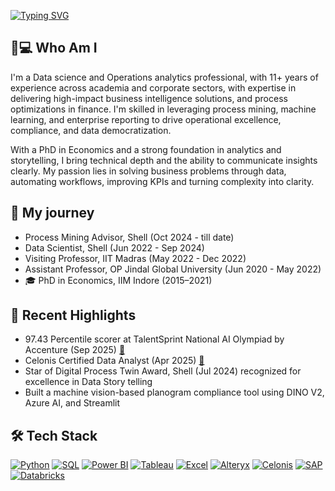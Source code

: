[![Typing SVG](https://readme-typing-svg.herokuapp.com?font=Fira+Code&pause=1000&color=2222F7&center=true&width=435&lines=%F0%9F%91%8B+Hi!+I'm+Suganya+Balakumar.++;Welcome+to+my+GitHub+profile!++)](https://git.io/typing-svg)
## :woman::computer: Who Am I
I'm a Data science and Operations analytics professional, with 11+ years of experience across academia and corporate sectors, with expertise in delivering high-impact business intelligence solutions, and process optimizations
in finance. I'm skilled in leveraging process mining, machine learning, and enterprise reporting to drive operational excellence, compliance, and data democratization.

With a PhD in Economics and a strong foundation in analytics and storytelling, I bring technical depth and the ability to communicate insights clearly. My passion lies in solving business problems through data,
automating workflows, improving KPIs and turning complexity into clarity.


## :seedling: My journey
- Process Mining Advisor, Shell (Oct 2024 - till date) 
- Data Scientist, Shell (Jun 2022 - Sep 2024) 
- Visiting Professor, IIT Madras (May 2022 - Dec 2022) 
- Assistant Professor, OP Jindal Global University (Jun 2020 - May 2022)
- 🎓 PhD in Economics, IIM Indore (2015–2021)

## :briefcase: Recent Highlights
- 97.43 Percentile scorer at TalentSprint National AI Olympiad by Accenture (Sep 2025) [🔗](https://dashboard.talentsprint.com/naio/report/NAIO-S1-1760088016292-2504402.pdf)
- Celonis Certified Data Analyst (Apr 2025) [🔗](https://www.credly.com/badges/ba8f3c6f-955b-46a6-aacb-b9f6961ad9e3/linked_in_profile)
- Star of Digital Process Twin Award, Shell (Jul 2024) recognized for excellence in Data Story telling
- Built a machine vision-based planogram compliance tool using DINO V2, Azure AI, and Streamlit


## 🛠️ Tech Stack 
[![Python](https://img.shields.io/badge/-Python-3268BE?style=flat&logo=python&logoColor=white)]()
[![SQL](https://img.shields.io/badge/-SQL-1B4F72?style=flat&logo=databricks&logoColor=white)]()
[![Power BI](https://img.shields.io/badge/-Power%20BI-214063?style=flat&logo=powerbi&logoColor=white)]()
[![Tableau](https://img.shields.io/badge/-Tableau-1976D2?style=flat&logo=tableau&logoColor=white)]()
[![Excel](https://img.shields.io/badge/-Excel-217346?style=flat&logo=microsoft-excel&logoColor=white)]()
[![Alteryx](https://img.shields.io/badge/-Alteryx-2253A4?style=flat&logo=alteryx&logoColor=white)]()
[![Celonis](https://img.shields.io/badge/-Celonis-1B1B1B?style=flat&logo=celonis&logoColor=white)]()
[![SAP](https://img.shields.io/badge/-SAP-0FAAFF?style=flat&logo=sap&logoColor=white)]()
[![Databricks](https://img.shields.io/badge/-Databricks-1966A2?style=flat&logo=databricks&logoColor=white)]()



<!--

## 📊 Coding Stats 
![HackerRank](https://img.shields.io/badge/HackerRank-Gold%20Star-FAC600?style=flat&logo=hackerrank&logoColor=white) 🥇 SQL | 🥇 Python | 🥇 Problem Solving





![HackerRank SQL Gold](https://img.shields.io/badge/HackerRank-SQL%20Gold%20Star-2EC866?style=flat&logo=hackerrank&logoColor=white)
![HackerRank Python Gold](https://img.shields.io/badge/HackerRank-Python%20Gold%20Star-2EC866?style=flat&logo=hackerrank&logoColor=white)
![HackerRank Problem Solving Gold](https://img.shields.io/badge/HackerRank-Problem%20Solving%20Gold%20Star-2EC866?style=flat&logo=hackerrank&logoColor=white)

## 📝 My Research

**Suganya-Balakumar-com/Suganya-Balakumar-com** is a ✨ _special_ ✨ repository because its `README.md` (this file) appears on your GitHub profile.

Welcome to my GitHub profile! 
I'm a passionate data science professional and researcher.

Here are some ideas to get you started:

For the header
https://readme-typing-svg.herokuapp.com/demo/?color=2222F7&center=true&lines=%F0%9F%91%8B+Hi!+I%27m+Suganya+Balakumar
 
-->
